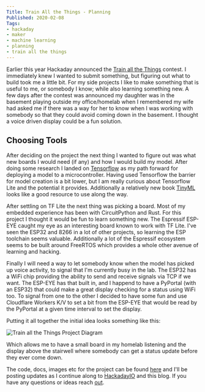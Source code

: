 ```yaml
---
Title: Train All the Things - Planning
Published: 2020-02-08
Tags:
- hackaday
- maker
- machine learning
- planning
- train all the things
---
```


Earlier this year Hackaday announced the
[Train all the Things](https://hackaday.io/contest/169421-train-all-the-things#j-discussions-title)
contest. I immediately knew I wanted to submit something, but figuring out what
to build took me a little bit. For my side projects I like to make something
that is useful to me, or somebody I know; while also learning something new. A
few days after the contest was announced my daughter was in the basement
playing outside my office/homelab when I remembered my wife had asked me if
there was a way for her to know when I was working with somebody so that they
could avoid coming down in the basement. I thought a voice driven display could
be a fun solution.

## Choosing Tools

After deciding on the project the next thing I wanted to figure out was what
new boards I would need (if any) and how I would build my model. After doing
some research I landed on
[Tensorflow](https://www.tensorflow.org/lite/microcontrollers) as my path
forward for deploying a model to a microcontroller. Having used Tensorflow the
barrier for model creation is a bit lower, but I am really curious about
Tensorflow Lite and the potential it provides. Additionally a relatively new
book [TinyML](https://tinymlbook.com/) looks like a good resource to use along
the way.

After settling on TF Lite the next thing was picking a board. Most of my
embedded experience has been with CircuitPython and Rust. For this project I
thought it would be fun to learn something new. The Espressif ESP-EYE caught my
eye as an interesting board known to work with TF Lite. I've seen the ESP32 and
8266 in a lot of other projects, so learning the ESP toolchain seems valuable.
Additionally a lot of the Espressif ecosystem seems to be built around FreeRTOS
which provides a whole other avenue of learning and hacking.

Finally I will need a way to let somebody know when the model has picked up
voice activity, to signal that I'm currently busy in the lab. The ESP32 has a
WiFi chip providing the ability to send and receive signals via TCP if we want.
The ESP-EYE has that built in, and I happend to have a PyPortal (with an ESP32)
that could make a great display checking for a status using WiFi too. To signal
from one to the other I decided to have some fun and use Cloudflare Workers K/V
to set a bit from the ESP-EYE that would be read by the PyPortal at a given time
interval to set the display.

Putting it all together the initial idea looks something like this:

![Train all the Things Project Diagram](/assets/images/on-air-grid.jpg)

Which allows me to have a small board in my homelab listening and the display
above the stairwell where somebody can get a status update before they ever
come down.

The code, docs, images etc for the project can be found
[here](https://git.burningdaylight.io/on-air) and I'll be posting updates as I
continue along to [HackadayIO](https://hackaday.io/project/170228-on-air) and
this blog. If you have any questions or ideas reach
[out](mailto:n0mn0m@burningdaylight.io).

